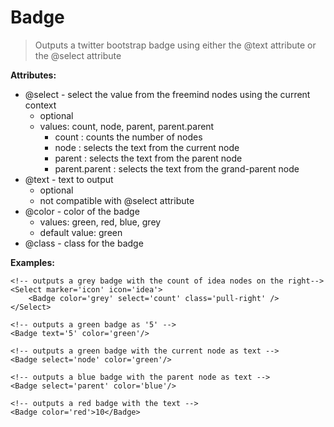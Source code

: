 Badge
=====
> Outputs a twitter bootstrap badge using either the @text attribute or the @select attribute

**Attributes:**
* @select - select the value from the freemind nodes using the current context 
	* optional 
	* values: count, node, parent, parent.parent
		* count : counts the number of nodes
		* node : selects the text from the current node
		* parent : selects the text from the parent node
		* parent.parent : selects the text from the grand-parent node
* @text - text to output 
	* optional 
	* not compatible with @select attribute
* @color - color of the badge 
	* values: green, red, blue, grey
	* default value: green
* @class - class for the badge

**Examples:**
```
<!-- outputs a grey badge with the count of idea nodes on the right-->
<Select marker='icon' icon='idea'>
	<Badge color='grey' select='count' class='pull-right' />
</Select>

<!-- outputs a green badge as '5' -->
<Badge text='5' color='green'/>

<!-- outputs a green badge with the current node as text -->
<Badge select='node' color='green'/>

<!-- outputs a blue badge with the parent node as text -->
<Badge select='parent' color='blue'/>

<!-- outputs a red badge with the text -->
<Badge color='red'>10</Badge>
```
